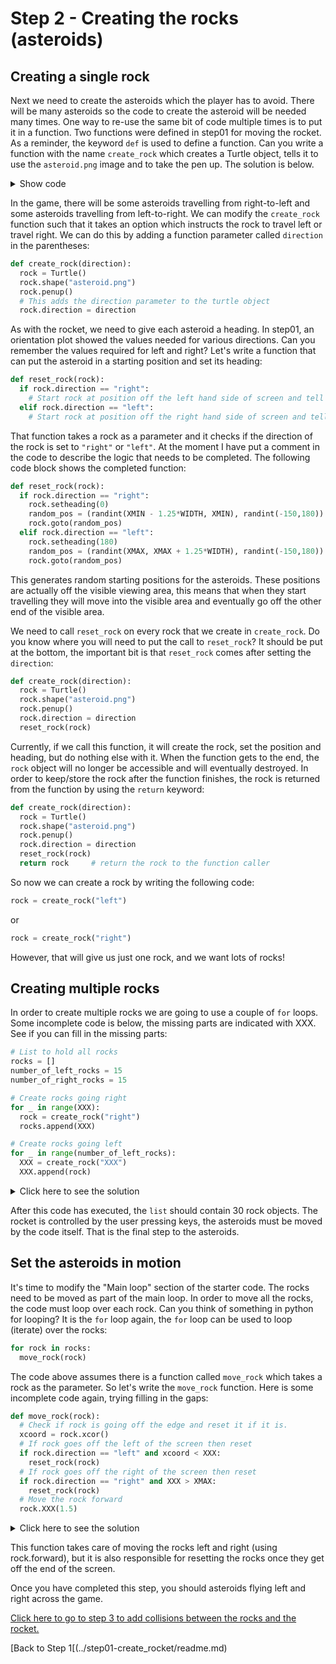 # Step 2 - Creating the rocks (asteroids)

## Creating a single rock

Next we need to create the asteroids which the player has to avoid.
There will be many asteroids so the code to create the asteroid will be needed many times.
One way to re-use the same bit of code multiple times is to put it in a function.
Two functions were defined in step01 for moving the rocket. As a reminder, the keyword `def`
is used to define a function. Can you write a function with the name `create_rock` which creates
a Turtle object, tells it to use the `asteroid.png` image and to take the pen up. The solution is below.

<details><summary>Show code</summary>

```python
def create_rock():
  rock = Turtle()
  rock.shape("asteroid.png")
  rock.penup()
```
</details>

In the game, there will be some asteroids travelling from right-to-left and some asteroids
travelling from left-to-right. We can modify the `create_rock` function such that it takes an option
which instructs the rock to travel left or travel right. We can do this by adding a function parameter
called `direction` in the parentheses:

```python
def create_rock(direction):
  rock = Turtle()
  rock.shape("asteroid.png")
  rock.penup()
  # This adds the direction parameter to the turtle object
  rock.direction = direction
```

As with the rocket, we need to give each asteroid a heading. In step01, an orientation plot showed the values needed for various directions. Can you remember the values required for left and right? Let's
write a function that can put the asteroid in a starting position and set its heading:

```python
def reset_rock(rock):
  if rock.direction == "right":
    # Start rock at position off the left hand side of screen and tell it to travel right
  elif rock.direction == "left":
    # Start rock at position off the right hand side of screen and tell it to travel left
```

That function takes a rock as a parameter and it checks if the direction of the rock is set to
`"right"` or `"left"`. At the moment I have put a comment in the code to describe the logic
that needs to be completed. The following code block shows the completed function:

```python
def reset_rock(rock):
  if rock.direction == "right":
    rock.setheading(0)
    random_pos = (randint(XMIN - 1.25*WIDTH, XMIN), randint(-150,180))
    rock.goto(random_pos)
  elif rock.direction == "left":
    rock.setheading(180)
    random_pos = (randint(XMAX, XMAX + 1.25*WIDTH), randint(-150,180))
    rock.goto(random_pos)
```

This generates random starting positions for the asteroids. These positions are actually off the
visible viewing area, this means that when they start travelling they will move into the visible
area and eventually go off the other end of the visible area.

We need to call `reset_rock` on every rock that we create in `create_rock`. Do you know where you will need to put the call to `reset_rock`? It should be put at the bottom, the important bit is that `reset_rock` comes after setting the `direction`: 

```python
def create_rock(direction):
  rock = Turtle()
  rock.shape("asteroid.png")
  rock.penup()
  rock.direction = direction
  reset_rock(rock)
```

Currently, if we call this function, it will create the rock, set the position and heading,
but do nothing else with it.
When the function gets to the end, the `rock` object will no longer be accessible and will eventually destroyed. In order to keep/store the rock after the function finishes, the rock is returned from the
function by using the `return` keyword:

```python
def create_rock(direction):
  rock = Turtle()
  rock.shape("asteroid.png")
  rock.penup()
  rock.direction = direction
  reset_rock(rock)
  return rock     # return the rock to the function caller
```

So now we can create a rock by writing the following code:

```python
rock = create_rock("left")
```

or

```python
rock = create_rock("right")
```

However, that will give us just one rock, and we want lots of rocks!

## Creating multiple rocks

In order to create multiple rocks we are going to use a couple of `for` loops.
Some incomplete code is below, the missing parts are indicated with XXX.
See if you can fill in the missing parts:

```python
# List to hold all rocks
rocks = []
number_of_left_rocks = 15
number_of_right_rocks = 15

# Create rocks going right
for _ in range(XXX):
  rock = create_rock("right")
  rocks.append(XXX)

# Create rocks going left
for _ in range(number_of_left_rocks):
  XXX = create_rock("XXX")
  XXX.append(rock)
```

<details><summary>Click here to see the solution</summary>

```python
# List to hold all rocks
rocks = []
number_of_left_rocks = 15
number_of_right_rocks = 15

# Create rocks going right
for _ in range(number_of_right_rocks):
  rock = create_rock("right")
  rocks.append(rock)

# Create rocks going left
for _ in range(number_of_left_rocks):
  rock = create_rock("left")
  rocks.append(rock)
```
</details>

After this code has executed, the `list` should contain 30 rock objects.
The rocket is controlled by the user pressing keys, the asteroids must be moved by the code itself.
That is the final step to the asteroids.

## Set the asteroids in motion

It's time to modify the "Main loop" section of the starter code. The rocks need to be moved as
part of the main loop. In order to move all the rocks, the code must loop over each rock. Can you think of something in python for looping? It is the `for` loop again, the `for` loop can be used to loop
(iterate) over the rocks:

```python
for rock in rocks:
  move_rock(rock)
```

The code above assumes there is a function called `move_rock` which takes a rock as the parameter.
So let's write the `move_rock` function. Here is some incomplete code again, trying filling in the gaps:

```python
def move_rock(rock):
  # Check if rock is going off the edge and reset it if it is.
  xcoord = rock.xcor()
  # If rock goes off the left of the screen then reset
  if rock.direction == "left" and xcoord < XXX:
    reset_rock(rock)
  # If rock goes off the right of the screen then reset
  if rock.direction == "right" and XXX > XMAX:
    reset_rock(rock)
  # Move the rock forward
  rock.XXX(1.5)
```

<details><summary>Click here to see the solution</summary>
  
```python
def move_rock(rock):
  # Check if rock is going off the edge and reset it if it is.
  xcoord = rock.xcor()
  # If rock goes off the left of the screen then reset
  if rock.direction == "left" and xcoord < XMIN:
    reset_rock(rock)
  # If rock goes off the right of the screen then reset
  if rock.direction == "right" and xcoord > XMAX:
    reset_rock(rock)
  # Move the rock forward
  rock.forward(1.5)
```
</details>

 This function takes care of moving the rocks left and right (using rock.forward),
 but it is also responsible for resetting the rocks once they get off the end of the screen.

Once you have completed this step, you should asteroids flying left and right across the game.

[Click here to go to step 3 to add collisions between the rocks and the rocket.](../step03-add_collisions/readme.md)

[Back to Step 1[(../step01-create_rocket/readme.md)
